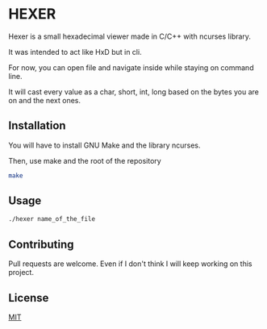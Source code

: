 # HEXER

Hexer is a small hexadecimal viewer made in C/C++ with ncurses library.

It was intended to act like HxD but in cli.

For now, you can open file and navigate inside while staying on command line.

It will cast every value as a char, short, int, long based on the bytes you are on and the next ones.

## Installation

You will have to install GNU Make and the library ncurses.

Then, use make and the root of the repository
```bash
make
```

## Usage

```bash
./hexer name_of_the_file
```

## Contributing
Pull requests are welcome. Even if I don't think I will keep working on this project.

## License
[MIT](https://choosealicense.com/licenses/mit/)
